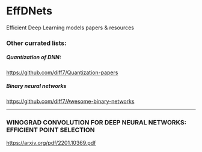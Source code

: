 # EffDNets
Efficient Deep Learning models papers &amp; resources 

### Other currated lists:

##### Quantization of DNN:
https://github.com/diff7/Quantization-papers

##### Binary neural networks
https://github.com/diff7/Awesome-binary-networks

<hr>

### WINOGRAD CONVOLUTION FOR DEEP NEURAL NETWORKS: EFFICIENT POINT SELECTION
https://arxiv.org/pdf/2201.10369.pdf

